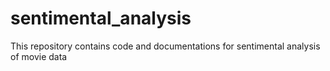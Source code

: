 # sentimental_analysis
This repository contains code and documentations for sentimental analysis of movie data 
